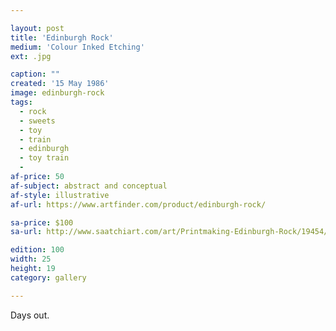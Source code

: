 ```yaml
---

layout: post
title: 'Edinburgh Rock'
medium: 'Colour Inked Etching'
ext: .jpg

caption: ""
created: '15 May 1986'
image: edinburgh-rock
tags:
  - rock
  - sweets
  - toy
  - train
  - edinburgh
  - toy train
  -
af-price: 50
af-subject: abstract and conceptual
af-style: illustrative
af-url: https://www.artfinder.com/product/edinburgh-rock/

sa-price: $100
sa-url: http://www.saatchiart.com/art/Printmaking-Edinburgh-Rock/19454/1611572/view

edition: 100
width: 25
height: 19
category: gallery

---
```


Days out.
